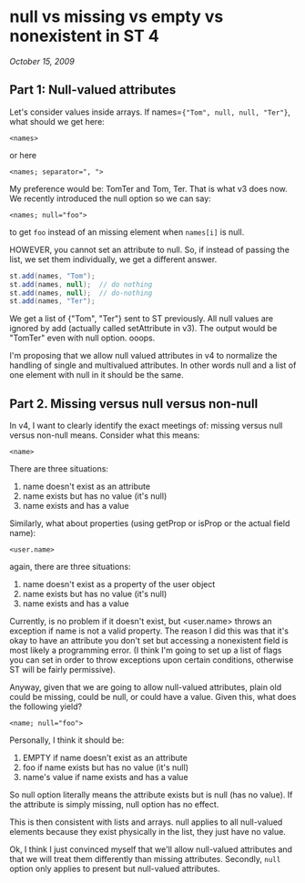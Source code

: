 # null vs missing vs empty vs nonexistent in ST 4

*October 15, 2009*

## Part 1: Null-valued attributes

Let's consider values inside arrays. If names=`{"Tom", null, null, "Ter"}`, what should we get here:

```
<names>
```

or here

```
<names; separator=", ">
```

My preference would be: TomTer and Tom, Ter. That is what v3 does now. We recently introduced the null option so we can say:

```
<names; null="foo">
```

to get `foo` instead of an missing element when `names[i]` is null.

HOWEVER, you cannot set an attribute to null. So, if instead of passing the list, we set them individually, we get a different answer.

```java
st.add(names, "Tom");
st.add(names, null);  // do nothing
st.add(names, null);  // do-nothing
st.add(names, "Ter");
```

We get a list of {"Tom", "Ter"} sent to ST previously. All null values are ignored by add (actually called setAttribute in v3). The output would be "TomTer" even with null option. ooops.

I'm proposing that we allow null valued attributes in v4 to normalize the handling of single and multivalued attributes. In other words null and a list of one element with null in it should be the same.

## Part 2. Missing versus null versus non-null

In v4, I want to clearly identify the exact meetings of: missing versus null versus non-null means. Consider what this means:

```
<name>
```

There are three situations:

1. name doesn't exist as an attribute
1. name exists but has no value (it's null)
1. name exists and has a value

Similarly, what about properties (using getProp or isProp or the actual field name):

```
<user.name>
```

again, there are three situations:

1. name doesn't exist as a property of the user object
1. name exists but has no value (it's null)
1. name exists and has a value

Currently, <name> is no problem if it doesn't exist, but <user.name> throws an exception if name is not a valid property. The reason I did this was that it's okay to have an attribute you don't set but accessing a nonexistent field is most likely a programming error. (I think I'm going to set up a list of flags you can set in order to throw exceptions upon certain conditions, otherwise ST will be fairly permissive).

Anyway, given that we are going to allow null-valued attributes, plain old <name> could be missing, could be null, or could have a value. Given this, what does the following yield?

```
<name; null="foo">
```

Personally, I think it should be:

1. EMPTY if name doesn't exist as an attribute
1. foo if name exists but has no value (it's null)
1. name's value if name exists and has a value

So null option literally means the attribute exists but is null (has no value). If the attribute is simply missing, null option has no effect.

This is then consistent with lists and arrays. null applies to all null-valued elements because they exist physically in the list, they just have no value.

Ok, I think I just convinced myself that we'll allow null-valued attributes and that we will treat them differently than missing attributes. Secondly, `null` option only applies to present but null-valued attributes.
